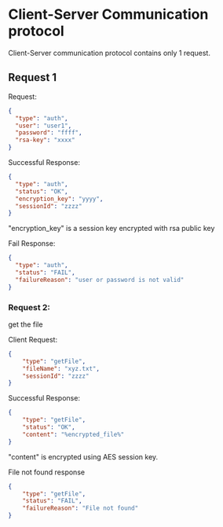 # Client-Server Communication protocol

Client-Server communication protocol contains only 1 request.


## Request 1

Request:
```json
{
  "type": "auth",
  "user": "user1",
  "password": "ffff",
  "rsa-key": "xxxx"
}
```

Successful Response:
```json
{
  "type": "auth",
  "status": "OK",
  "encryption_key": "yyyy",
  "sessionId": "zzzz"
}
```
"encryption_key" is a session key encrypted with rsa public key
 
Fail Response:
```json
{
  "type": "auth",
  "status": "FAIL",
  "failureReason": "user or password is not valid"
}
```
### Request 2:

get the file

Client Request:
```json
{
    "type": "getFile",
    "fileName": "xyz.txt",
    "sessionId": "zzzz"
}
```

Successful Response:
```json
{
    "type": "getFile",
    "status": "OK",
    "content": "%encrypted_file%"
}
```
"content" is encrypted using AES session key.

File not found response
```json
{
    "type": "getFile",
    "status": "FAIL",
    "failureReason": "File not found"
}
```
